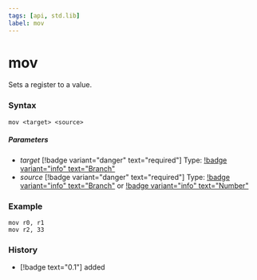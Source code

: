 ```yaml
---
tags: [api, std.lib]
label: mov
---
```

# mov
Sets a register to a value.
### Syntax
```
mov <target> <source>
```
##### Parameters
- *target* [!badge variant="danger" text="required"] Type: [!badge variant="info" text="Branch"](/api-docs/datatypes/#branch)
- *source* [!badge variant="danger" text="required"] Type: [!badge variant="info" text="Branch"](/api-docs/datatypes/#branch) or [!badge variant="info" text="Number"](/api-docs/datatypes/#number)
### Example
```
mov r0, r1
mov r2, 33
```
### History
- [!badge text="0.1"] added
